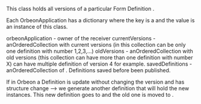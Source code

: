 This class holds all versions of a particular Form Definition <OrboenFormDefinition>.

Each OrbeonApplication has a dictionary where the key is a <form-name> and the value is an instance of this class.

orbeonApplication 	- owner of the receiver
currentVersions 		- anOrderedCollection with current versions (in this collection can be only one definition with number 1,2,3,...)
oldVersions				- anOrderedCollection with old versions (this collection can have more than one definition with number X)
									can have multiple definition of version 4 for example.
savedDefinitions		- anOrderedCollection of <anOrbeonSavedFormDefinition>. Definitions saved before been published.

If in Orbeon a Definition is update without changing the version and has structure change --> we generate another definition that will hold the new instances. This new definition goes to <currentVersions> and the old one is moved to <oldVersions>.